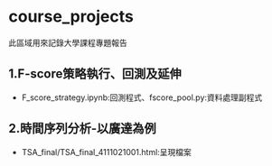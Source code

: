 # course_projects
此區域用來記錄大學課程專題報告

## 1.F-score策略執行、回測及延伸
- F_score_strategy.ipynb:回測程式、fscore_pool.py:資料處理副程式

## 2.時間序列分析-以廣達為例
- TSA_final/TSA_final_4111021001.html:呈現檔案
